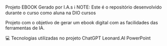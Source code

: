 Projeto EBOOK Gerado por I.A.s
ℹ️ NOTE: Este é o repositório desenvolvido durante o curso como aluna na DIO cursos

Projeto com o objetivo de gerar um ebook digital com as facilidades das ferramentas de IA. 


💻 Tecnologias utilizadas no projeto
ChatGPT
Leonard.AI
PowerPoint
